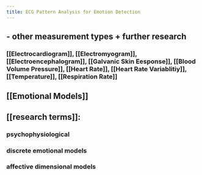 ```yaml
---
title: ECG Pattern Analysis for Emotion Detection
---
```


## - other measurement types + further research
### [[Electrocardiogram]], [[Electromyogram]], [[Electroencephalogram]], [[Galvanic Skin Eesponse]], [[Blood Volume Pressure]], [[Heart Rate]], [[Heart Rate Variablitiy]], [[Temperature]], [[Respiration Rate]]
## [[Emotional Models]]
## [[research terms]]:
### psychophysiological
### discrete emotional models
### affective dimensional models
